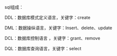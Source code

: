 sql组成：

DDL：数据库模式定义语言，关键字：create

DML：数据操纵语言，关键字：Insert、delete、update

DCL：数据库控制语言 ，关键字：grant、remove

DQL：数据库查询语言，关键字：select
